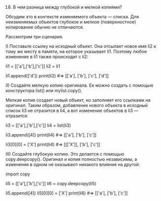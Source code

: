 18. В чем разница между глубокой и мелкой копиями?

Обсудим это в контексте изменяемого объекта — списка. Для неизменяемых объектов глубокое и мелкое (поверхностное)
копирование обычно не отличаются.

Рассмотрим три сценария.

I) Поставьте ссылку на исходный объект. Она отсылает новое имя li2 к тому же месту в памяти, на которое указывает li1.
Поэтому любое изменение в li1 также происходит с li2:

li1 = [['a'],['b'],['c']]
li2 = li1

li1.append(['d'])
print(li2)
#=> [['a'], ['b'], ['c'], ['d']]

II) Создайте мелкую копию оригинала. Ее можно создать с помощью конструктора list() или mylist.copy().

Мелкая копия создает новый объект, но заполняет его ссылками на оригинал. Таким образом, добавление нового объекта в
исходный список li3 не отразится в li4, а вот изменение объектов в li3 — отразится:

li3 = [['a'],['b'],['c']]
li4 = list(li3)

li3.append([4])
print(li4)
#=> [['a'], ['b'], ['c']]

li3[0][0] = ['X']
print(li4)
#=> [[['X']], ['b'], ['c']]

III) Создайте глубокую копию. Это делается с помощью copy.deepcopy(). Оригинал и копия полностью независимы, а изменения
в одном не оказывают никакого влияния на другой:

import copy

li5 = [['a'],['b'],['c']]
li6 = copy.deepcopy(li5)

li5.append([4])
li5[0][0] = ['X']
print(li6)
#=> [['a'], ['b'], ['c']]
